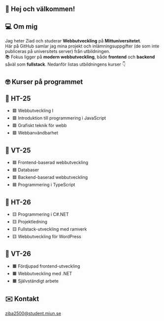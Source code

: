 ## 👋 Hej och välkommen!

## 💻 Om mig

Jag heter Ziad och studerar **Webbutveckling** på **Mittuniversitetet**.  
Här på GitHub samlar jag mina projekt och inlämningsuppgifter (de som inte publiceras på universitets server) från utbildningen.  
📚 Fokus ligger på **modern webbutveckling**, både **frontend** och **backend** såväl som **fullstack**. Nedanför listas utbildningens kurser 👇

## 🤓 Kurser på programmet

## 🍁 HT-25
- 🟩 Webbutveckling I
- 🟩 Introduktion till programmering i JavaScript
- 🟩 Grafiskt teknik för webb
- 🟩 Webbanvändbarhet

## 🌼 VT-25
- 🟦 Frontend-baserad webbutveckling
- 🟦 Databaser
- 🟦 Backend-baserad webbutveckling
- 🟦 Programmering i TypeScript

## 🍁 HT-26
- 🟨 Programmering i C#.NET
- 🟨 Projektledning
- 🟨 Fullstack-utveckling med ramverk
- 🟨 Webbutveckling för WordPress

## 🌼 VT-26
- 🟧 Fördjupad frontend-utveckling
- 🟧 Webbutveckling med .NET
- 🟧 Självständigt arbete

## ✉️ Kontakt
ziba2500@student.miun.se

